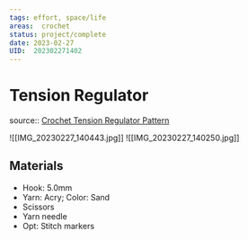 ```yaml
---
tags: effort, space/life
areas:  crochet 
status: project/complete
date: 2023-02-27
UID:  202302271402
---
```


# Tension Regulator

source:: [Crochet Tension Regulator Pattern](https://youtu.be/lMM8L6rkluI)

![[IMG_20230227_140443.jpg]]
![[IMG_20230227_140250.jpg]]

## Materials
- Hook: 5.0mm
- Yarn: Acry; Color: Sand
- Scissors
- Yarn needle
- Opt: Stitch markers 